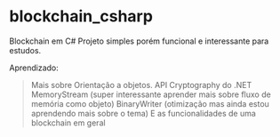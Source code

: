 # blockchain_csharp
Blockchain em C#
Projeto simples porém funcional e interessante para estudos.

Aprendizado:
> Mais sobre Orientação a objetos.
> API Cryptography do .NET
> MemoryStream (super interessante aprender mais sobre fluxo de memória como objeto)
> BinaryWriter (otimização mas ainda estou aprendendo mais sobre o tema)
> E as funcionalidades de uma blockchain em geral
